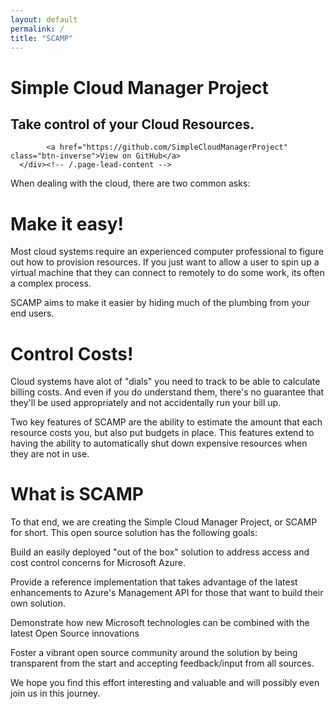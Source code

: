 ```yaml
---
layout: default
permalink: /
title: "SCAMP"
---
```

<div class="page-lead" style="background-image:url(//www.simplecloudmgr.org/images/wood-texture-1600x800.jpg)">
      <div class="wrap page-lead-content">
        <h1>Simple Cloud Manager Project</h1>
        <h2>Take control of your Cloud Resources.</h2>
		<!--
        <a href="//www.simplecloudmgr.org/getting-started/" class="btn-inverse">
		Start using Simple Coud Manager</a>&nbsp; or &nbsp; 
		--> 

			<a href="https://github.com/SimpleCloudManagerProject" class="btn-inverse">View on GitHub</a>
      </div><!-- /.page-lead-content -->
</div>

When dealing with the cloud, there are two common asks:

# <i class="fa fa-wrench fa-2x"></i> Make it easy!

Most cloud systems require an experienced computer professional to figure out how to provision resources. If you just want to allow a user to spin up a virtual machine that they can connect to remotely to do some work, its often a complex process.

SCAMP aims to make it easier by hiding much of the plumbing from your end users. 

# <i class="fa fa-money fa-2x"></i> Control Costs!

Cloud systems have alot of "dials" you need to track to be able to calculate billing costs. And even if you do understand them, there's no guarantee that they'll be used appropriately and not accidentally run your bill up. 

Two key features of SCAMP are the ability to estimate the amount that each resource costs you, but also put budgets in place. This features extend to having the ability to automatically shut down expensive resources when they are not in use. 

# <i class="fa fa-book fa-2x"></i> What is SCAMP 

To that end, we are creating the Simple Cloud Manager Project, or SCAMP for short. This open source solution has the following goals:

<i class="fa fa-arrow-circle-o-right"></i> Build an easily deployed "out of the box" solution to address access and cost control concerns for Microsoft Azure.

<i class="fa fa-arrow-circle-o-right"></i> Provide a reference implementation that takes advantage of the latest enhancements to Azure's Management API for those that want to build their own solution.

<i class="fa fa-arrow-circle-o-right"></i> Demonstrate how new Microsoft technologies can be combined with the latest Open Source innovations

<i class="fa fa-arrow-circle-o-right"></i> Foster a vibrant open source community around the solution by being transparent from the start and accepting feedback/input from all sources.

We hope you find this effort interesting and valuable and will possibly even join us in this journey.
